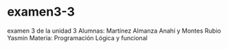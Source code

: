 # examen3-3
examen 3 de la unidad 3
Alumnas: Martínez Almanza Anahí y Montes Rubio Yasmin
Materia: Programación Lógica y funcional
